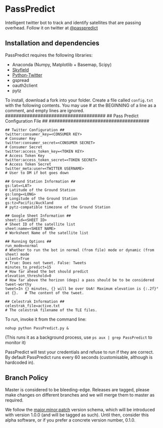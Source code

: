 # PassPredict

Intelligent twitter bot to track and identify satellites that are passing overhead. Follow it on twitter at [@passpredict](http://twitter.com/passpredict)

## Installation and dependencies
PassPredict requires the following libraries:
- Anaconda (Numpy, Matplotlib + Basemap, Scipy)
- [Skyfield](https://rhodesmill.org/skyfield)
- [Python-Twitter](https://github.com/bear/python-twitter)
- gspread
- oauth2client
- pytz

To install, download a fork into your folder. Create a file called `config.txt` with the following contents. You may use # at the BEGINNING of a line as a comment, and empty lines are ignored.
    #####################################
    ## Pass Predict Configuration File ##
    #####################################
    
    ## Twitter Configuration ##
    twitter:consumer_key=<CONSUMER KEY>                                             # Consumer Key
    twitter:consumer_secret=<CONSUMER SECRET>                                       # Consumer Secret
    twitter:access_token_key=<TOKEN KEY>                                            # Access Token Key
    twitter:access_token_secret=<TOKEN SECRET>                                      # Access Token Secret
    twitter_meta:user=<TWITTER USERNAME>                                            # User to DM if bot goes down
    
    ## Ground Station Information ##
    gs:lat=<LAT>                                                                    # Latitude of the Ground Station
    gs:long=<LONG>                                                                  # Longitude of the Ground Station
    gs:tz=Pacific/Auckland                                                          # pytz-compatible timezone of the Ground Station
    
    ## Google Sheet Information ##
    sheet:id=<SHEET ID>                                                             # Sheet ID of the satellite list
    sheet:name=<SHEET NAME>                                                         # Worksheet Name of the satellite list
    
    ## Running Options ##
    run_mode=normal                                                                 # Whether to run the bot in normal (from file) mode or dynamic (from sheet) mode
    silent=True                                                                     # True: Does not tweet. False: Tweets
    minutes_to_predict=15                                                           # How far ahead the bot should predict
    elevation_threshold=0                                                           # How far above the horizon (degs) a pass should be to be considered tweet-worthy
    tweet=In {} minutes, {} will be over UoA! Maximum elevation is {:.2f}° at {}.   # The content of the tweet.
    
    ## Celestrak Information ##
    celestrak_file=active.txt                                                       # The celestrak filename of the TLE files.

To run, invoke it from the command line:

    nohup python PassPredict.py & 

(This runs it as a background process, use `ps aux | grep PassPredict` to monitor it)

PassPredict will test your credentials and refuse to run if they are correct. By default PassPredict runs every 60 seconds (customisable, although is hardcoded in).

## Branch Policy
Master is considered to be bleeding-edge. Releases are tagged, please make changes on different branches and we will merge them to master as required.

We follow the [major.minor.patch](https://semver.org/) version schema, which will be introduced with version 1.0.0 (and will be tagged as such). Until then, consider this alpha software, or if you prefer a concrete version number, 0.1.0.